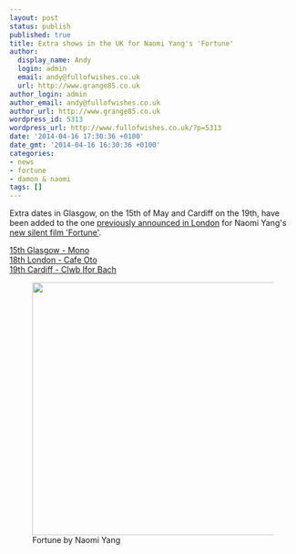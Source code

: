 ```yaml
---
layout: post
status: publish
published: true
title: Extra shows in the UK for Naomi Yang's 'Fortune'
author:
  display_name: Andy
  login: admin
  email: andy@fullofwishes.co.uk
  url: http://www.grange85.co.uk
author_login: admin
author_email: andy@fullofwishes.co.uk
author_url: http://www.grange85.co.uk
wordpress_id: 5313
wordpress_url: http://www.fullofwishes.co.uk/?p=5313
date: '2014-04-16 17:30:36 +0100'
date_gmt: '2014-04-16 16:30:36 +0100'
categories:
- news
- fortune
- damon & naomi
tags: []
---
```

<p>Extra dates in Glasgow, on the 15th of May and Cardiff on the 19th, have been added to the one <a href="/2014/04/04/naomi-yangs-silent-film-fortune-to-premiere-in-london/" title="Naomi Yang’s silent film ‘Fortune’ to premiere in London">previously announced in London</a> for Naomi Yang's <a href="/2014/03/31/damon-naomi-announce-fortune-a-new-silent-film-project/">new silent film 'Fortune'</a>.</p>
<p><a href="http://www.ticketweb.co.uk/event/118465">15th Glasgow - Mono</a><br />
<a href="http://www.cafeoto.co.uk/damon-and-naomi-2014.shtm">18th London - Cafe Oto</a><br />
<a href="http://www.ticketweb.co.uk/event/118423">19th Cardiff - Clwb Ifor Bach</a></p>
<p><figure class="caption aligncenter"><img src="http://media.fullofwishes.co.uk/03-damon_and_naomi/pictures/naomi-yang-fortune-collage.jpg" width="556" height="444" class /><figcaption class="caption-text"> Fortune by Naomi Yang</figcaption></figure>
